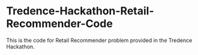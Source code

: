 # Tredence-Hackathon-Retail-Recommender-Code
This is the code for Retail Recommender problem provided in the Tredence Hackathon.

